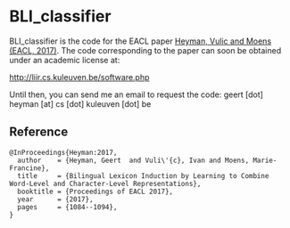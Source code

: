 # BLI_classifier

BLI_classifier is the code for the EACL paper  [Heyman, Vulic and Moens (EACL, 2017)](http://www.aclweb.org/anthology/E17-1102).
The code corresponding to the paper can soon be obtained under an academic license at:

http://liir.cs.kuleuven.be/software.php

Until then, you can send me an email to request the code: geert [dot] heyman [at] cs [dot] kuleuven [dot] be

## Reference

```
@InProceedings{Heyman:2017,
  author    = {Heyman, Geert  and Vuli\'{c}, Ivan and Moens, Marie-Francine},
  title     = {Bilingual Lexicon Induction by Learning to Combine Word-Level and Character-Level Representations},
  booktitle = {Proceedings of EACL 2017},
  year      = {2017},
  pages     = {1084--1094},
}
```

